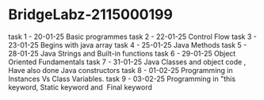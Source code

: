 # BridgeLabz-2115000199
task 1 - 20-01-25 Basic programmes
task 2 - 22-01-25 Control Flow
task 3 - 23-01-25 Begins with java array
task 4 - 25-01-25 Java Methods
task 5 - 28-01-25 Java Strings and Built-in functions
task 6 - 29-01-25 Object Oriented Fundamentals
task 7 - 31-01-25 Java Classes and object code , Have also done Java constructors
task 8 - 01-02-25 Programming in Instances Vs Class Variables.
task 9 - 03-02-25 Programming in "this keyword, Static keyword and  Final keyword
